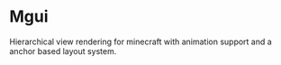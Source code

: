 # Mgui
Hierarchical view rendering for minecraft with animation support and a anchor based layout system.
